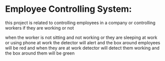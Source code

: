 # Employee Controlling System:
this project is related to controlling employees in a company or controlling workers if they are working or not

when the worker is not sitting and not working or they are sleeping at work or using phone at work the detector will alert and the box around employees will be red 
and when they are at work detector will detect them working and the box around them will be green
